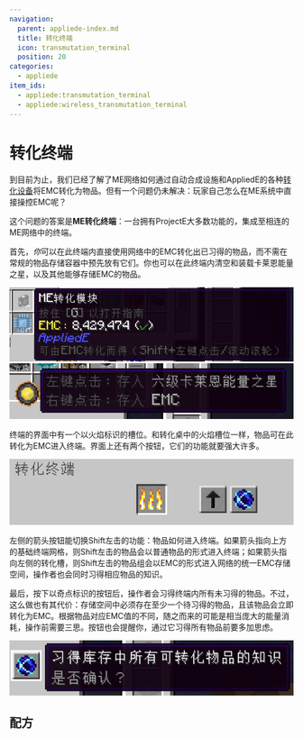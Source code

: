 ```yaml
---
navigation:
  parent: appliede-index.md
  title: 转化终端
  icon: transmutation_terminal
  position: 20
categories:
  - appliede
item_ids:
  - appliede:transmutation_terminal
  - appliede:wireless_transmutation_terminal
---
```


# 转化终端

<GameScene zoom="8" background="transparent">
  <ImportStructure src="assemblies/transmutation_terminal.snbt" />
</GameScene>

到目前为止，我们已经了解了ME网络如何通过自动合成设施和AppliedE的各种[转化设备](transmutation_devices.md)将EMC转化为物品。但有一个问题仍未解决：玩家自己怎么在ME系统中直接操控EMC呢？

这个问题的答案是**ME转化终端**：一台拥有ProjectE<ItemLink id="projecte:transmutation_table" />大多数功能的，集成至相连的ME网络中的终端。

首先，*你*可以在此终端内直接使用网络中的EMC转化出已习得的物品，而不需在常规的物品存储容器中预先放有它们。你也可以在此终端内清空和装载卡莱恩能量之星，以及其他能够存储EMC的物品。

![可转化的物品](diagrams/transmutable_item.png)
![卡莱恩能量之星装载](diagrams/klein_star_filling.png)

终端的界面中有一个以火焰标识的槽位。和转化桌中的火焰槽位一样，物品可在此转化为EMC进入终端。界面上还有两个按钮，它们的功能就要强大许多。

![终端UI](diagrams/terminal_ui.png)

左侧的箭头按钮能切换Shift左击的功能：物品如何进入终端。如果箭头指向上方的基础终端网格，则Shift左击的物品会以普通物品的形式进入终端；如果箭头指向左侧的转化槽，则Shift左击的物品组会以EMC的形式进入网络的统一EMC存储空间，操作者也会同时习得相应物品的知识。

最后，按下以奇点标识的按钮后，操作者会习得终端内所有未习得的物品。不过，这么做也有其代价：存储空间中必须存在至少一个待习得的物品，且该物品会立即转化为EMC。根据物品对应EMC值的不同，随之而来的可能是相当庞大的能量消耗，操作前需要三思。按钮也会提醒你，通过它习得所有物品前要多加思虑。

![是否确认？](diagrams/are_you_sure.png)

## 配方

<Recipe id="appliede:transmutation_terminal" />
